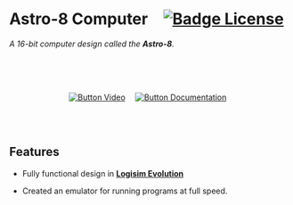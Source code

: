 # Astro-8 Computer   [![Badge License]][License]

*A 16-bit computer design called the **Astro-8**.*

<br>
<br>
<br>

<div align = center>

[![Button Video]][Video]   
[![Button Documentation]][Documentation] 

</div>

<br>
<br>


## Features

- Fully functional design in **[Logisim Evolution]**

- Created an emulator for running programs at full speed.

<br>


<!----------------------------------------------------------------------------->

[Logisim Evolution]: https://github.com/logisim-evolution/logisim-evolution
[Documentation]: https://sam-astro.github.io/Astro8-Computer/
[Video]: https://www.youtube.com/watch?v=Zt0JfmV7CyI

[License]: LICENSE


<!----------------------------------[ Badges ]--------------------------------->

[Badge License]: https://img.shields.io/badge/License-MIT-ac8b11.svg?style=for-the-badge&labelColor=yellow


<!---------------------------------[ Buttons ]--------------------------------->

[Button Documentation]: https://img.shields.io/badge/Documentation-008FC7?style=for-the-badge&logoColor=white&logo=GitBook
[Button Video]: https://img.shields.io/badge/Explanation-c91111?style=for-the-badge&logoColor=white&logo=YouTube
